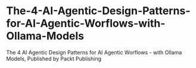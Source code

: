 # The-4-AI-Agentic-Design-Patterns-for-AI-Agentic-Worflows-with-Ollama-Models
The 4 AI Agentic Design Patterns for AI Agentic Worflows - with Ollama Models, Published by Packt Publishing
